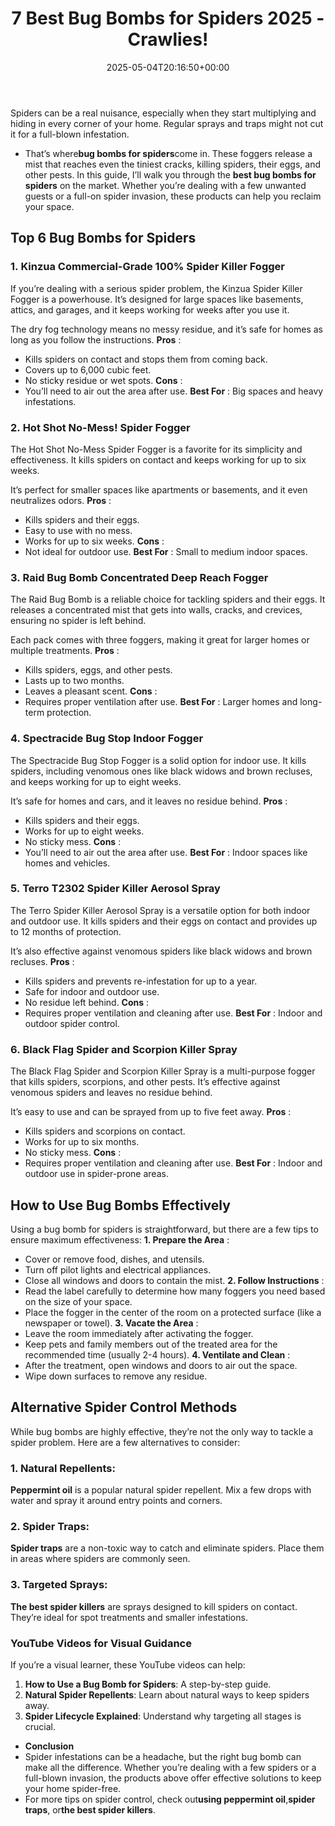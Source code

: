 ﻿---
layout: post
title: 7 Best Bug Bombs for Spiders 2025 - Crawlies!
date: '2025-05-04T20:16:50+00:00'
categories:
- Product Reviews
- Squirrels
tags: []
slug: /bug-bomb-for-spiders/
lastmod: 2025-05-07T12:21:26+03:00
---

Spiders can be a real nuisance, especially when they start multiplying and hiding in every corner of your home. Regular sprays and traps might not cut it for a full-blown infestation.
- That’s where**bug bombs for spiders**come in. These foggers release a mist that reaches even the tiniest cracks, killing spiders, their eggs, and other pests.
In this guide, I’ll walk you through the
**best bug bombs for spiders**
on the market. Whether you’re dealing with a few unwanted guests or a full-on spider invasion, these products can help you reclaim your space.
## **Top 6 Bug Bombs for Spiders**
### **1. Kinzua Commercial-Grade 100% Spider Killer Fogger**
If you’re dealing with a serious spider problem, the Kinzua Spider Killer Fogger is a powerhouse. It’s designed for large spaces like basements, attics, and garages, and it keeps working for weeks after you use it.

The dry fog technology means no messy residue, and it’s safe for homes as long as you follow the instructions.
**Pros**
:
- Kills spiders on contact and stops them from coming back.
- Covers up to 6,000 cubic feet.
- No sticky residue or wet spots.
**Cons**
:
- You’ll need to air out the area after use.
**Best For**
: Big spaces and heavy infestations.
### **2. Hot Shot No-Mess! Spider Fogger**
The Hot Shot No-Mess Spider Fogger is a favorite for its simplicity and effectiveness. It kills spiders on contact and keeps working for up to six weeks.

It’s perfect for smaller spaces like apartments or basements, and it even neutralizes odors.
**Pros**
:
- Kills spiders and their eggs.
- Easy to use with no mess.
- Works for up to six weeks.
**Cons**
:
- Not ideal for outdoor use.
**Best For**
: Small to medium indoor spaces.
### **3. Raid Bug Bomb Concentrated Deep Reach Fogger**
The Raid Bug Bomb is a reliable choice for tackling spiders and their eggs. It releases a concentrated mist that gets into walls, cracks, and crevices, ensuring no spider is left behind.

Each pack comes with three foggers, making it great for larger homes or multiple treatments.
**Pros**
:
- Kills spiders, eggs, and other pests.
- Lasts up to two months.
- Leaves a pleasant scent.
**Cons**
:
- Requires proper ventilation after use.
**Best For**
: Larger homes and long-term protection.
### **4. Spectracide Bug Stop Indoor Fogger**
The Spectracide Bug Stop Fogger is a solid option for indoor use. It kills spiders, including venomous ones like black widows and brown recluses, and keeps working for up to eight weeks.

It’s safe for homes and cars, and it leaves no residue behind.
**Pros**
:
- Kills spiders and their eggs.
- Works for up to eight weeks.
- No sticky mess.
**Cons**
:
- You’ll need to air out the area after use.
**Best For**
: Indoor spaces like homes and vehicles.
### **5. Terro T2302 Spider Killer Aerosol Spray**
The Terro Spider Killer Aerosol Spray is a versatile option for both indoor and outdoor use. It kills spiders and their eggs on contact and provides up to 12 months of protection.

It’s also effective against venomous spiders like black widows and brown recluses.
**Pros**
:
- Kills spiders and prevents re-infestation for up to a year.
- Safe for indoor and outdoor use.
- No residue left behind.
**Cons**
:
- Requires proper ventilation and cleaning after use.
**Best For**
: Indoor and outdoor spider control.
### **6. Black Flag Spider and Scorpion Killer Spray**
The Black Flag Spider and Scorpion Killer Spray is a multi-purpose fogger that kills spiders, scorpions, and other pests. It’s effective against venomous spiders and leaves no residue behind.

It’s easy to use and can be sprayed from up to five feet away.
**Pros**
:
- Kills spiders and scorpions on contact.
- Works for up to six months.
- No sticky mess.
**Cons**
:
- Requires proper ventilation and cleaning after use.
**Best For**
: Indoor and outdoor use in spider-prone areas.
## **How to Use Bug Bombs Effectively**
Using a bug bomb for spiders is straightforward, but there are a few tips to ensure maximum effectiveness:
**1. Prepare the Area**
:
- Cover or remove food, dishes, and utensils.
- Turn off pilot lights and electrical appliances.
- Close all windows and doors to contain the mist.
**2. Follow Instructions**
:
- Read the label carefully to determine how many foggers you need based on the size of your space.
- Place the fogger in the center of the room on a protected surface (like a newspaper or towel).
**3. Vacate the Area**
:
- Leave the room immediately after activating the fogger.
- Keep pets and family members out of the treated area for the recommended time (usually 2-4 hours).
**4. Ventilate and Clean**
:
- After the treatment, open windows and doors to air out the space.
- Wipe down surfaces to remove any residue.
## **Alternative Spider Control Methods**
While bug bombs are highly effective, they’re not the only way to tackle a spider problem. Here are a few alternatives to consider:
### **1. Natural Repellents**:
**Peppermint oil**
is a popular natural spider repellent. Mix a few drops with water and spray it around entry points and corners.
### **2. Spider Traps**:
**Spider traps**
are a non-toxic way to catch and eliminate spiders. Place them in areas where spiders are commonly seen.
### **3. Targeted Sprays**:
**The best spider killers**
are sprays designed to kill spiders on contact. They’re ideal for spot treatments and smaller infestations.
### **YouTube Videos for Visual Guidance**
If you’re a visual learner, these YouTube videos can help:
1. **How to Use a Bug Bomb for Spiders**: A step-by-step guide.
2. **Natural Spider Repellents**: Learn about natural ways to keep spiders away.
3. **Spider Lifecycle Explained**: Understand why targeting all stages is crucial.
- **Conclusion**
- Spider infestations can be a headache, but the right bug bomb can make all the difference. Whether you’re dealing with a few spiders or a full-blown invasion, the products above offer effective solutions to keep your home spider-free.
- For more tips on spider control, check out**using peppermint oil**,**spider traps**, or**the best spider killers**.